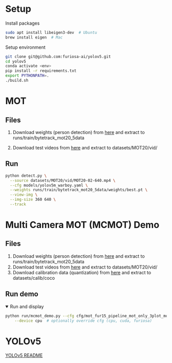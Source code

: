 # Setup
Install packages
```bash
sudo apt install libeigen3-dev  # Ubuntu
brew install eigen  # Mac
```

Setup environment
```bash
git clone git@github.com:furiosa-ai/yolov5.git
cd yolov5
conda activate <env>
pip install -r requirements.txt
export PYTHONPATH=.
./build.sh
```

# MOT

## Files

1. Download weights (person detection) from [here](https://drive.google.com/drive/folders/1NP7qlT3hbdVSqK8MVGIH2iH1MNz2x_Bs?usp=sharing) and extract to runs/train/bytetrack_mot20_5data

2. Download test videos from [here](https://drive.google.com/file/d/1aBmB1JqiyJMUj0USbgaEt-owBKpCe2B9/view?usp=sharing) and extract to datasets/MOT20/vid/

## Run

```bash
python detect.py \
  --source datasets/MOT20/vid/MOT20-02-640.mp4 \
  --cfg models/yolov5m_warboy.yaml \
  --weights runs/train/bytetrack_mot20_5data/weights/best.pt \
  --view-img \
  --img-size 360 640 \
  --track
```

# Multi Camera MOT (MCMOT) Demo

## Files

1. Download weights (person detection) from [here](https://drive.google.com/drive/folders/1NP7qlT3hbdVSqK8MVGIH2iH1MNz2x_Bs?usp=sharing) and extract to runs/train/bytetrack_mot20_5data
2. Download test videos from [here](https://drive.google.com/file/d/1aBmB1JqiyJMUj0USbgaEt-owBKpCe2B9/view?usp=sharing) and extract to datasets/MOT20/vid/
3. Download calibration data (quantization) from [here](https://drive.google.com/drive/folders/1JT-FZR1nl4BOhopAuUOEuLvpiy7o3zWb?usp=sharing) and extract to datasets/calib/coco


## Run demo

<details open>
<summary>Run and display</summary>

```bash
python run/mcmot_demo.py --cfg cfg/mot_fur15_pipeline_mot_only_3plot_mot20.yaml \
    --device cpu  # optionally override cfg (cpu, cuda, furiosa)
```
</details>


# YOLOv5

[YOLOv5 README](README_yolo.md)
